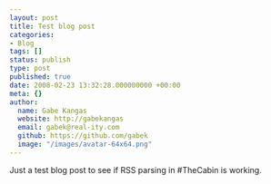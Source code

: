 ```yaml
---
layout: post
title: Test blog post
categories:
- Blog
tags: []
status: publish
type: post
published: true
date: 2008-02-23 13:32:28.000000000 +00:00
meta: {}
author:
  name: Gabe Kangas
  website: http://gabekangas
  email: gabek@real-ity.com
  github: https://github.com/gabek
  image: "/images/avatar-64x64.png"
---
```

Just a test blog post to see if RSS parsing in \#TheCabin is working.
